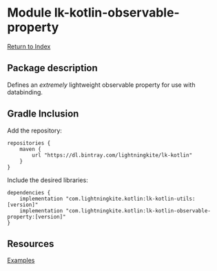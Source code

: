 # Module lk-kotlin-observable-property

[Return to Index](../)

## Package description

Defines an *extremely* lightweight observable property for use with databinding.

## Gradle Inclusion



Add the repository:

```
repositories {
    maven {
        url "https://dl.bintray.com/lightningkite/lk-kotlin"
    }
}
```

Include the desired libraries:

```
dependencies {
    implementation "com.lightningkite.kotlin:lk-kotlin-utils:[version]"
    implementation "com.lightningkite.kotlin:lk-kotlin-observable-property:[version]"
}
```

## Resources

[Examples](https://github.com/lightningkite/lk-kotlin/tree/master/lk-kotlin-observable-property/src/test/kotlin/lk/kotlin/observable/property/example)